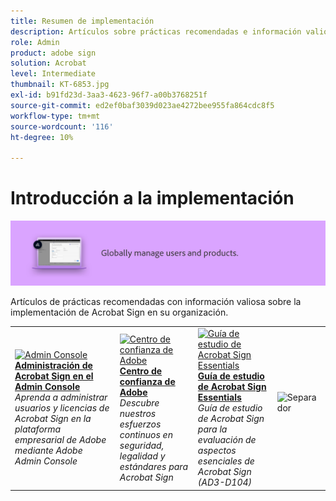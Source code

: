 ```yaml
---
title: Resumen de implementación
description: Artículos sobre prácticas recomendadas e información valiosa sobre la implementación de Acrobat Sign
role: Admin
product: adobe sign
solution: Acrobat
level: Intermediate
thumbnail: KT-6853.jpg
exl-id: b91fd23d-3aa3-4623-96f7-a00b3768251f
source-git-commit: ed2ef0baf3039d023ae4272bee955fa864cdc8f5
workflow-type: tm+mt
source-wordcount: '116'
ht-degree: 10%

---
```


# Introducción a la implementación

![Imagen de implementación de Sign](assets/Hero-Deploy.png)

Artículos de prácticas recomendadas con información valiosa sobre la implementación de Acrobat Sign en su organización.

<table style="table-layout:fixed">
<tr>
  <td>
    <a href="https://helpx.adobe.com/es/enterprise/using/adobe-sign-for-enterprise.html" target="_blank">
      <img alt="Admin Console" src="assets/Deploy_Admin.png" />
    </a>
    <div>
    <a href="https://helpx.adobe.com/enterprise/using/adobe-sign-for-enterprise.html" target="_blank"><strong>Administración de Acrobat Sign en el Admin Console</strong></a>
    </div>
    <em>Aprenda a administrar usuarios y licencias de Acrobat Sign en la plataforma empresarial de Adobe mediante Adobe Admin Console</em>
    <br>
  </td>
  <td>
    <a href="https://www.adobe.com/trust/document-cloud-security.html" target="_blank">
      <img alt="Centro de confianza de Adobe" src="assets/Deploy_Trust.png" />
    </a>
    <div>
    <a href="https://www.adobe.com/trust/document-cloud-security.html" target="_blank"><strong>Centro de confianza de Adobe</strong></a>
    </div>
    <em>Descubre nuestros esfuerzos continuos en seguridad, legalidad y estándares para Acrobat Sign</em>
    <br>
  </td>
  <td>
    <a href="assets/SignStudyGuide.pdf">
      <img alt="Guía de estudio de Acrobat Sign Essentials" src="assets/SignStudyGuide.png" />
    </a>
    <div>
    <a href="assets/SignStudyGuide.pdf"><strong>Guía de estudio de Acrobat Sign Essentials</strong></a>
    </div>
    <em>Guía de estudio de Acrobat Sign para la evaluación de aspectos esenciales de Acrobat Sign (AD3-D104)</em>
    <br>
  </td>
  <td>
    <img alt="Separador" src="assets/Whitespacer.png" />
    <div>
    <br>
  </td>
</tr>
</table>
